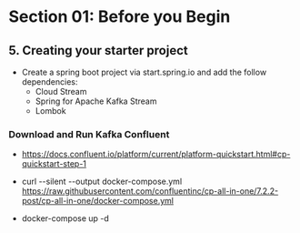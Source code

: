 # Section 01: Before you Begin

## 5. Creating your starter project

- Create a spring boot project via start.spring.io and add the follow dependencies:
    - Cloud Stream
    - Spring for Apache Kafka Stream
    - Lombok



### Download and Run Kafka Confluent
- https://docs.confluent.io/platform/current/platform-quickstart.html#cp-quickstart-step-1


- curl --silent --output docker-compose.yml \
  https://raw.githubusercontent.com/confluentinc/cp-all-in-one/7.2.2-post/cp-all-in-one/docker-compose.yml

- docker-compose up -d

